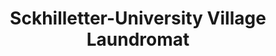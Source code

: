 ---
title: "Sckhilletter-University Village Laundromat"
url: /ames/sckhilletter-university-village-laundromat/
shop: laundry
---